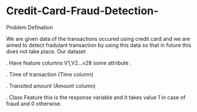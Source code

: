 # Credit-Card-Fraud-Detection-





Problem Defination


We are given data of the transactions occured using credit card and we are aimed to detect fradulant transaction by using this data so that in future this does not take place.
Our dataset


. Have feature columns V1,V2...v28 some attribute .



. Time of transaction (Time column)




. Transited amount (Amount column)



. Class Feature this is the response variable and it takes value 1 in case of fraud and 0 otherwise.

